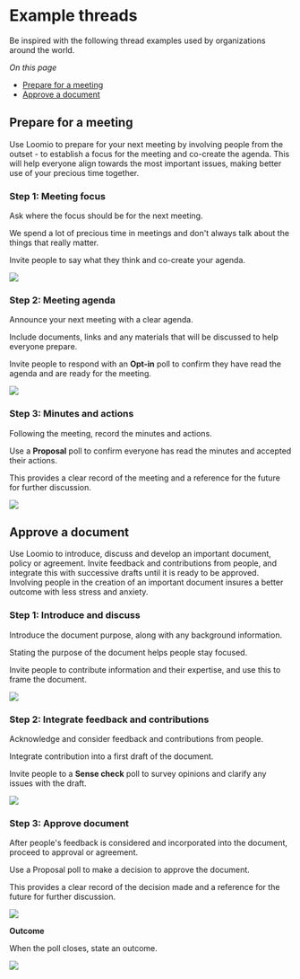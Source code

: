 # Example threads

Be inspired with the following thread examples used by organizations around the world.

*On this page*
- [Prepare for a meeting](#prepare-for-a-meeting)
- [Approve a document](#approve-a-document)

## Prepare for a meeting
Use Loomio to prepare for your next meeting by involving people from the outset - to establish a focus for the meeting and co-create the agenda. This will help everyone align towards the most important issues, making better use of your precious time together.

### Step 1: Meeting focus  
Ask where the focus should be for the next meeting.

We spend a lot of precious time in meetings and don't always talk about the things that really matter.  

Invite people to say what they think and co-create your agenda. 

![](meeting_focus.png#width-80)

### Step 2: Meeting agenda
Announce your next meeting with a clear agenda. 

Include documents, links and any materials that will be discussed to help everyone prepare.  

Invite people to respond with an **Opt-in** poll to confirm they have read the agenda and are ready for the meeting.

![](meeting_agenda.png#width-80)

### Step 3: Minutes and actions
Following the meeting, record the minutes and actions.  

Use a **Proposal** poll to confirm everyone has read the minutes and accepted their actions.  

This provides a clear record of the meeting and a reference for the future for further discussion. 

![](meeting_minutes.png#width-80)

## Approve a document
Use Loomio to introduce, discuss and develop an important document, policy or agreement.  Invite feedback and contributions from people, and integrate this with successive drafts until it is ready to be approved.  Involving people in the creation of an important document insures a better outcome with less stress and anxiety.

### Step 1: Introduce and discuss
Introduce the document purpose, along with any background information.

Stating the purpose of the document helps people stay focused.

Invite people to contribute information and their expertise, and use this to frame the document.

![](document_introduce.png#width-80)

### Step 2: Integrate feedback and contributions
Acknowledge and consider feedback and contributions from people.

Integrate contribution into a first draft of the document.

Invite people to a **Sense check** poll to survey opinions and clarify any issues with the draft.

![](document_integrate.png#width-80)

### Step 3: Approve document
After people's feedback is considered and incorporated into the document, proceed to approval or agreement.

Use a Proposal poll to make a decision to approve the document.  

This provides a clear record of the decision made and a reference for the future for further discussion. 

![](document_approval.png#width-80)

**Outcome**

When the poll closes, state an outcome.

![](document_outcome.png#width-80)
